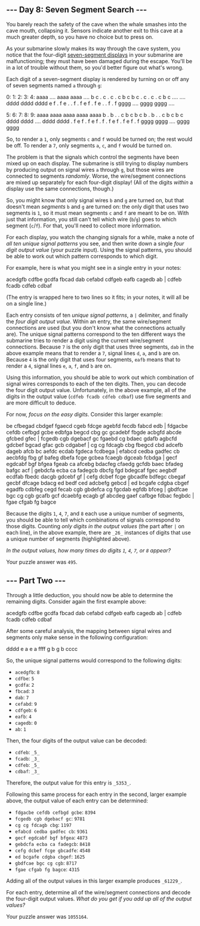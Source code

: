 \--- Day 8: Seven Segment Search --- ------------------------------------  You barely reach the safety of the cave when the whale smashes into the cave mouth, collapsing it. Sensors indicate another exit to this cave at a much greater depth, so you have no choice but to press on.  As your submarine slowly makes its way through the cave system, you notice that the four-digit [seven-segment displays](https://en.wikipedia.org/wiki/Seven-segment_display) in your submarine are malfunctioning; they must have been damaged during the escape. You'll be in a lot of trouble without them, so you'd better figure out what's wrong.  Each digit of a seven-segment display is rendered by turning on or off any of seven segments named `a` through `g`:  0: 1: 2: 3: 4: aaaa .... aaaa aaaa .... b c . c . c . c b c b c . c . c . c b c .... .... dddd dddd dddd e f . f e . . f . f e f . f e . . f . f gggg .... gggg gggg ....  5: 6: 7: 8: 9: aaaa aaaa aaaa aaaa aaaa b . b . . c b c b c b . b . . c b c b c dddd dddd .... dddd dddd . f e f . f e f . f . f e f . f e f . f gggg gggg .... gggg gggg   So, to render a `1`, only segments `c` and `f` would be turned on; the rest would be off. To render a `7`, only segments `a`, `c`, and `f` would be turned on.  The problem is that the signals which control the segments have been mixed up on each display. The submarine is still trying to display numbers by producing output on signal wires `a` through `g`, but those wires are connected to segments _randomly_. Worse, the wire/segment connections are mixed up separately for each four-digit display! (All of the digits _within_ a display use the same connections, though.)  So, you might know that only signal wires `b` and `g` are turned on, but that doesn't mean _segments_ `b` and `g` are turned on: the only digit that uses two segments is `1`, so it must mean segments `c` and `f` are meant to be on. With just that information, you still can't tell which wire (`b`/`g`) goes to which segment (`c`/`f`). For that, you'll need to collect more information.  For each display, you watch the changing signals for a while, make a note of _all ten unique signal patterns_ you see, and then write down a single _four digit output value_ (your puzzle input). Using the signal patterns, you should be able to work out which pattern corresponds to which digit.  For example, here is what you might see in a single entry in your notes:  acedgfb cdfbe gcdfa fbcad dab cefabd cdfgeb eafb cagedb ab | cdfeb fcadb cdfeb cdbaf  (The entry is wrapped here to two lines so it fits; in your notes, it will all be on a single line.)  Each entry consists of ten _unique signal patterns_, a `|` delimiter, and finally the _four digit output value_. Within an entry, the same wire/segment connections are used (but you don't know what the connections actually are). The unique signal patterns correspond to the ten different ways the submarine tries to render a digit using the current wire/segment connections. Because `7` is the only digit that uses three segments, `dab` in the above example means that to render a `7`, signal lines `d`, `a`, and `b` are on. Because `4` is the only digit that uses four segments, `eafb` means that to render a `4`, signal lines `e`, `a`, `f`, and `b` are on.  Using this information, you should be able to work out which combination of signal wires corresponds to each of the ten digits. Then, you can decode the four digit output value. Unfortunately, in the above example, all of the digits in the output value (`cdfeb fcadb cdfeb cdbaf`) use five segments and are more difficult to deduce.  For now, _focus on the easy digits_. Consider this larger example:  be cfbegad cbdgef fgaecd cgeb fdcge agebfd fecdb fabcd edb | fdgacbe cefdb cefbgd gcbe edbfga begcd cbg gc gcadebf fbgde acbgfd abcde gfcbed gfec | fcgedb cgb dgebacf gc fgaebd cg bdaec gdafb agbcfd gdcbef bgcad gfac gcb cdgabef | cg cg fdcagb cbg fbegcd cbd adcefb dageb afcb bc aefdc ecdab fgdeca fcdbega | efabcd cedba gadfec cb aecbfdg fbg gf bafeg dbefa fcge gcbea fcaegb dgceab fcbdga | gecf egdcabf bgf bfgea fgeab ca afcebg bdacfeg cfaedg gcfdb baec bfadeg bafgc acf | gebdcfa ecba ca fadegcb dbcfg fgd bdegcaf fgec aegbdf ecdfab fbedc dacgb gdcebf gf | cefg dcbef fcge gbcadfe bdfegc cbegaf gecbf dfcage bdacg ed bedf ced adcbefg gebcd | ed bcgafe cdgba cbgef egadfb cdbfeg cegd fecab cgb gbdefca cg fgcdab egfdb bfceg | gbdfcae bgc cg cgb gcafb gcf dcaebfg ecagb gf abcdeg gaef cafbge fdbac fegbdc | fgae cfgab fg bagce   Because the digits `1`, `4`, `7`, and `8` each use a unique number of segments, you should be able to tell which combinations of signals correspond to those digits. Counting _only digits in the output values_ (the part after `|` on each line), in the above example, there are `_26_` instances of digits that use a unique number of segments (highlighted above).  _In the output values, how many times do digits `1`, `4`, `7`, or `8` appear?_  Your puzzle answer was `495`.  \--- Part Two --- -----------------  Through a little deduction, you should now be able to determine the remaining digits. Consider again the first example above:  acedgfb cdfbe gcdfa fbcad dab cefabd cdfgeb eafb cagedb ab | cdfeb fcadb cdfeb cdbaf  After some careful analysis, the mapping between signal wires and segments only make sense in the following configuration:  dddd e a e a ffff g b g b cccc   So, the unique signal patterns would correspond to the following digits:  * `acedgfb`: `8` * `cdfbe`: `5` * `gcdfa`: `2` * `fbcad`: `3` * `dab`: `7` * `cefabd`: `9` * `cdfgeb`: `6` * `eafb`: `4` * `cagedb`: `0` * `ab`: `1`  Then, the four digits of the output value can be decoded:  * `cdfeb`: `_5_` * `fcadb`: `_3_` * `cdfeb`: `_5_` * `cdbaf`: `_3_`  Therefore, the output value for this entry is `_5353_`.  Following this same process for each entry in the second, larger example above, the output value of each entry can be determined:  * `fdgacbe cefdb cefbgd gcbe`: `8394` * `fcgedb cgb dgebacf gc`: `9781` * `cg cg fdcagb cbg`: `1197` * `efabcd cedba gadfec cb`: `9361` * `gecf egdcabf bgf bfgea`: `4873` * `gebdcfa ecba ca fadegcb`: `8418` * `cefg dcbef fcge gbcadfe`: `4548` * `ed bcgafe cdgba cbgef`: `1625` * `gbdfcae bgc cg cgb`: `8717` * `fgae cfgab fg bagce`: `4315`  Adding all of the output values in this larger example produces `_61229_`.  For each entry, determine all of the wire/segment connections and decode the four-digit output values. _What do you get if you add up all of the output values?_  Your puzzle answer was `1055164`.
